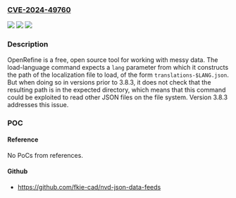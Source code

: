 ### [CVE-2024-49760](https://cve.mitre.org/cgi-bin/cvename.cgi?name=CVE-2024-49760)
![](https://img.shields.io/static/v1?label=Product&message=OpenRefine&color=blue)
![](https://img.shields.io/static/v1?label=Version&message=%3D%20%3C%203.8.3%20&color=brighgreen)
![](https://img.shields.io/static/v1?label=Vulnerability&message=CWE-22%3A%20Improper%20Limitation%20of%20a%20Pathname%20to%20a%20Restricted%20Directory%20('Path%20Traversal')&color=brighgreen)

### Description

OpenRefine is a free, open source tool for working with messy data. The load-language command expects a `lang` parameter from which it constructs the path of the localization file to load, of the form `translations-$LANG.json`. But when doing so in versions prior to 3.8.3, it does not check that the resulting path is in the expected directory, which means that this command could be exploited to read other JSON files on the file system. Version 3.8.3 addresses this issue.

### POC

#### Reference
No PoCs from references.

#### Github
- https://github.com/fkie-cad/nvd-json-data-feeds

